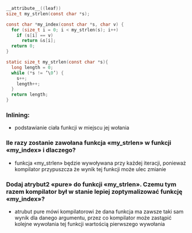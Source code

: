 ```C
__attribute__((leaf))
size_t my_strlen(const char *s);

const char *my_index(const char *s, char v) {
  for (size_t i = 0; i < my_strlen(s); i++)
    if (s[i] == v)
      return &s[i];
  return 0;
}

static size_t my_strlen(const char *s){
  long length = 0;
  while (*s != ’\0’) {
    s++;
    length++;
  }
  return length;
}
```

### Inlining: 
  - podstawianie ciała funkcji w miejscu jej wołania

### Ile razy zostanie zawołana funkcja «my_strlen» w funkcji «my_index» i dlaczego?
 - funkcja «my_strlen» będzie wywoływana przy każdej iteracji, ponieważ kompilator przypuszcza że wynik tej funkcji może ulec zmianie

### Dodaj atrybut2 «pure» do funkcji «my_strlen». Czemu tym razem kompilator był w stanie lepiej zoptymalizować funkcję «my_index»? 
 - atrubut pure mówi kompilatorowi że dana funkcja ma zawsze taki sam wynik dla danego argumentu, przez co kompilator może zastąpić kolejne wywołania tej funkcji wartością pierwszego wywołania

